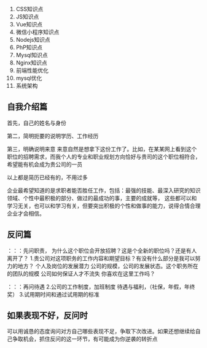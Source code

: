 
1. CSS知识点
2. JS知识点
3. Vue知识点
4. 微信小程序知识点
5. Nodejs知识点
6. PhP知识点
7. Mysql知识点
8. Nginx知识点
9. 前端性能优化
10. mysql优化
11. 系统架构





## 自我介绍篇

首先，自己的姓名与身份

第二，简明扼要的说明学历、工作经历

第三，明确说明来意
来意自然是想拿下这份工作了。比如，在某某网上看到这个职位的招聘需求，而我个人的专业和职业规划方向恰好与贵司的这个职位相符合，希望能有机会成为贵公司的一员

以上都是简历已经有的，不用过多

企业最希望知道的是求职者能否胜任工作，包括：最强的技能、最深入研究的知识领域、个性中最积极的部分、做过的最成功的事，主要的成就等，
这些都可以和学习无关，也可以和学习有关，但要突出积极的个性和做事的能力，说得合情合理企业才会相信。


## 反问篇

：：：先问职责，
为什么这个职位会开放招聘？这是个全新的职位吗？还是有人离开了？
1.贵公司对这项职务的工作内容和期望目标？有没有什么部分是我可以努力的地方？
个人及岗位的发展潜力
公司的规模，公司的发展状态。这个职务所在的团队的规模
公司如何保证人才不流失
你喜欢在这里工作吗？

：：：再问待遇
2.公司的工作制度，加班制度
待遇与福利，（社保，年假，年终奖）
3.试用期时间和通过试用期的标准



## 如果表现不好，反问时

可以用诚恳的态度询问对方自己哪些表现不足，争取下次改进。如果还想继续给自己争取机会，抓住反问的这一环节，有可能成为你逆袭的转折点
